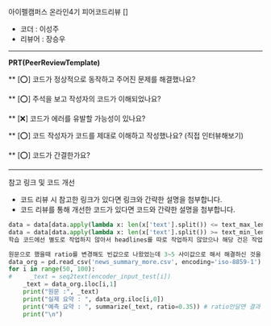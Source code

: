 아이펠캠퍼스 온라인4기 피어코드리뷰 []

- 코더 : 이성주
- 리뷰어 : 장승우

----------------------------------------------

**PRT(PeerReviewTemplate)**

** [⭕] 코드가 정상적으로 동작하고 주어진 문제를 해결했나요?   

** [⭕] 주석을 보고 작성자의 코드가 이해되었나요?

** [❌] 코드가 에러를 유발할 가능성이 있나요?

** [⭕] 코드 작성자가 코드를 제대로 이해하고 작성했나요? (직접 인터뷰해보기)

** [⭕] 코드가 간결한가요?


----------------------------------------------

참고 링크 및 코드 개선
* 코드 리뷰 시 참고한 링크가 있다면 링크와 간략한 설명을 첨부합니다.
* 코드 리뷰를 통해 개선한 코드가 있다면 코드와 간략한 설명을 첨부합니다.
```python
data = data[data.apply(lambda x: len(x['text'].split()) <= text_max_len and len(x['headlines'].split()) <= headlines_max_len , axis=1)]
data = data[data.apply(lambda x: len(x['text'].split()) >= text_min_len and len(x['headlines'].split()) >= headlines_min_len , axis=1)]
학습 코드에선 별도로 작업하지 않아서 headlines를 따로 작업하지 않았으나 해당 건은 작업을 한 코더분이 맞았던 것 같습니다.
```

```python
원문으로 했을때 ratio를 변경해도 빈값으로 나왔었는데 3~5 사이값으로 해서 해결하신 것을 보고 참고할 수 있었습니다.
data_org = pd.read_csv('news_summary_more.csv', encoding='iso-8859-1')
for i in range(50, 100):
#     _text = seq2text(encoder_input_test[i])
    _text = data_org.iloc[i,1]
    print("원문 :", _text)
    print("실제 요약 : ", data_org.iloc[i,0])
    print("예측 요약 : ", summarize(_text, ratio=0.35)) # ratio안달면 결과 안나옴...
    print("\n")
    

```

